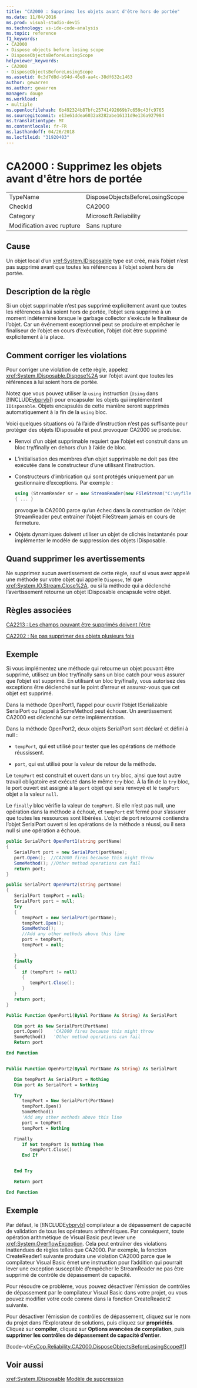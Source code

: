 ```yaml
---
title: "CA2000 : Supprimez les objets avant d'être hors de portée"
ms.date: 11/04/2016
ms.prod: visual-studio-dev15
ms.technology: vs-ide-code-analysis
ms.topic: reference
f1_keywords:
- CA2000
- Dispose objects before losing scope
- DisposeObjectsBeforeLosingScope
helpviewer_keywords:
- CA2000
- DisposeObjectsBeforeLosingScope
ms.assetid: 0c3d7d8d-b94d-46e8-aa4c-38df632c1463
author: gewarren
ms.author: gewarren
manager: douge
ms.workload:
- multiple
ms.openlocfilehash: 6b492324b87bfc25741492669b7c659c43fc9765
ms.sourcegitcommit: e13e61ddea6032a8282abe16131d9e136a927984
ms.translationtype: MT
ms.contentlocale: fr-FR
ms.lasthandoff: 04/26/2018
ms.locfileid: "31920403"
---
```

# <a name="ca2000-dispose-objects-before-losing-scope"></a>CA2000 : Supprimez les objets avant d'être hors de portée
|||
|-|-|
|TypeName|DisposeObjectsBeforeLosingScope|
|CheckId|CA2000|
|Category|Microsoft.Reliability|
|Modification avec rupture|Sans rupture|

## <a name="cause"></a>Cause
 Un objet local d’un <xref:System.IDisposable> type est créé, mais l’objet n’est pas supprimé avant que toutes les références à l’objet soient hors de portée.

## <a name="rule-description"></a>Description de la règle
 Si un objet supprimable n’est pas supprimé explicitement avant que toutes les références à lui soient hors de portée, l’objet sera supprimé à un moment indéterminé lorsque le garbage collector s’exécute le finaliseur de l’objet. Car un événement exceptionnel peut se produire et empêcher le finaliseur de l’objet en cours d’exécution, l’objet doit être supprimé explicitement à la place.

## <a name="how-to-fix-violations"></a>Comment corriger les violations
 Pour corriger une violation de cette règle, appelez <xref:System.IDisposable.Dispose%2A> sur l’objet avant que toutes les références à lui soient hors de portée.

 Notez que vous pouvez utiliser la `using` instruction (`Using` dans [!INCLUDE[vbprvb](../code-quality/includes/vbprvb_md.md)]) pour encapsuler les objets qui implémentent `IDisposable`. Objets encapsulés de cette manière seront supprimés automatiquement à la fin de la `using` bloc.

 Voici quelques situations où l’à l’aide d’instruction n’est pas suffisante pour protéger des objets IDisposable et peut provoquer CA2000 se produise.

-   Renvoi d’un objet supprimable requiert que l’objet est construit dans un bloc try/finally en dehors d’un à l’aide de bloc.

-   L’initialisation des membres d’un objet supprimable ne doit pas être exécutée dans le constructeur d’une utilisant l’instruction.

-   Constructeurs d’imbrication qui sont protégés uniquement par un gestionnaire d’exceptions. Par exemple :

    ```csharp
    using (StreamReader sr = new StreamReader(new FileStream("C:\myfile.txt", FileMode.Create)))
    { ... }
    ```

     provoque la CA2000 parce qu’un échec dans la construction de l’objet StreamReader peut entraîner l’objet FileStream jamais en cours de fermeture.

-   Objets dynamiques doivent utiliser un objet de clichés instantanés pour implémenter le modèle de suppression des objets IDisposable.

## <a name="when-to-suppress-warnings"></a>Quand supprimer les avertissements
 Ne supprimez aucun avertissement de cette règle, sauf si vous avez appelé une méthode sur votre objet qui appelle `Dispose`, tel que <xref:System.IO.Stream.Close%2A>, ou si la méthode qui a déclenché l’avertissement retourne un objet IDisposable encapsule votre objet.

## <a name="related-rules"></a>Règles associées
 [CA2213 : Les champs pouvant être supprimés doivent l’être](../code-quality/ca2213-disposable-fields-should-be-disposed.md)

 [CA2202 : Ne pas supprimer des objets plusieurs fois](../code-quality/ca2202-do-not-dispose-objects-multiple-times.md)

## <a name="example"></a>Exemple
 Si vous implémentez une méthode qui retourne un objet pouvant être supprimé, utilisez un bloc try/finally sans un bloc catch pour vous assurer que l’objet est supprimé. En utilisant un bloc try/finally, vous autorisez des exceptions être déclenché sur le point d’erreur et assurez-vous que cet objet est supprimé.

 Dans la méthode OpenPort1, l’appel pour ouvrir l’objet ISerializable SerialPort ou l’appel à SomeMethod peut échouer. Un avertissement CA2000 est déclenché sur cette implémentation.

 Dans la méthode OpenPort2, deux objets SerialPort sont déclaré et défini à null :

-   `tempPort`, qui est utilisé pour tester que les opérations de méthode réussissent.

-   `port`, qui est utilisé pour la valeur de retour de la méthode.

 Le `tempPort` est construit et ouvert dans un `try` bloc, ainsi que tout autre travail obligatoire est exécuté dans le même `try` bloc. À la fin de la `try` bloc, le port ouvert est assigné à la `port` objet qui sera renvoyé et le `tempPort` objet a la valeur `null`.

 Le `finally` bloc vérifie la valeur de `tempPort`. Si elle n’est pas null, une opération dans la méthode a échoué, et `tempPort` est fermé pour s’assurer que toutes les ressources sont libérées. L’objet de port retourné contiendra l’objet SerialPort ouvert si les opérations de la méthode a réussi, ou il sera null si une opération a échoué.

```csharp
public SerialPort OpenPort1(string portName)
{
   SerialPort port = new SerialPort(portName);
   port.Open();  //CA2000 fires because this might throw
   SomeMethod(); //Other method operations can fail
   return port;
}

public SerialPort OpenPort2(string portName)
{
   SerialPort tempPort = null;
   SerialPort port = null;
   try
   {
      tempPort = new SerialPort(portName);
      tempPort.Open();
      SomeMethod();
      //Add any other methods above this line
      port = tempPort;
      tempPort = null;

   }
   finally
   {
      if (tempPort != null)
      {
         tempPort.Close();
      }
   }
   return port;
}
```

```vb
Public Function OpenPort1(ByVal PortName As String) As SerialPort

   Dim port As New SerialPort(PortName)
   port.Open()    'CA2000 fires because this might throw
   SomeMethod()   'Other method operations can fail
   Return port

End Function


Public Function OpenPort2(ByVal PortName As String) As SerialPort

   Dim tempPort As SerialPort = Nothing
   Dim port As SerialPort = Nothing

   Try
      tempPort = New SerialPort(PortName)
      tempPort.Open()
      SomeMethod()
      'Add any other methods above this line
      port = tempPort
      tempPort = Nothing

   Finally
      If Not tempPort Is Nothing Then
         tempPort.Close()
      End If


   End Try

   Return port

End Function
```

## <a name="example"></a>Exemple
 Par défaut, le [!INCLUDE[vbprvb](../code-quality/includes/vbprvb_md.md)] compilateur a de dépassement de capacité de validation de tous les opérateurs arithmétiques. Par conséquent, toute opération arithmétique de Visual Basic peut lever une <xref:System.OverflowException>. Cela peut entraîner des violations inattendues de règles telles que CA2000. Par exemple, la fonction CreateReader1 suivante produira une violation CA2000 parce que le compilateur Visual Basic émet une instruction pour l’addition qui pourrait lever une exception susceptible d’empêcher le StreamReader ne pas être supprimé de contrôle de dépassement de capacité.

 Pour résoudre ce problème, vous pouvez désactiver l’émission de contrôles de dépassement par le compilateur Visual Basic dans votre projet, ou vous pouvez modifier votre code comme dans la fonction CreateReader2 suivante.

 Pour désactiver l’émission de contrôles de dépassement, cliquez sur le nom du projet dans l’Explorateur de solutions, puis cliquez sur **propriétés**. Cliquez sur **compiler**, cliquez sur **Options avancées de compilation**, puis **supprimer les contrôles de dépassement de capacité d’entier**.

  [!code-vb[FxCop.Reliability.CA2000.DisposeObjectsBeforeLosingScope#1](../code-quality/codesnippet/VisualBasic/ca2000-dispose-objects-before-losing-scope-vboverflow_1.vb)]

## <a name="see-also"></a>Voir aussi
 <xref:System.IDisposable> [Modèle de suppression](/dotnet/standard/design-guidelines/dispose-pattern)